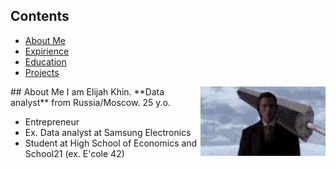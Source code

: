 ## Contents

* [About Me](#about-me)
* [Expirience](#expirience)
* [Education](#education)
* [Projects](#projects)

<img align='right' src='https://github.com/ElijahKhin/elijahkhin/blob/main/materials/guts-berserk.gif' width='200'>
## About Me
<!-- ![](https://github.com/ElijahKhin/elijahkhin/blob/main/materials/guts-berserk.gif) -->
I am Elijah Khin. 
**Data analyst** from Russia/Moscow. 25 y.o.

<ul>
<li>Entrepreneur</li>
<li>Ex. Data analyst at Samsung Electronics</li>
<li>Student at High School of Economics and School21 (ex. E'cole 42)</li>
</ul>

<!--
**ElijahKhin/elijahkhin** is a ✨ _special_ ✨ repository because its `README.md` (this file) appears on your GitHub profile.

Here are some ideas to get you started:

- 🔭 I’m currently working on ...
- 🌱 I’m currently learning ...
- 👯 I’m looking to collaborate on ...
- 🤔 I’m looking for help with ...
- 💬 Ask me about ...
- 📫 How to reach me: ...
- 😄 Pronouns: ...
- ⚡ Fun fact: ...
-->
